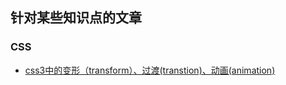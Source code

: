 ## 针对某些知识点的文章

### CSS
* [css3中的变形（transform）、过渡(transtion)、动画(animation)](https://www.cnblogs.com/qianduanjingying/p/4937574.html)